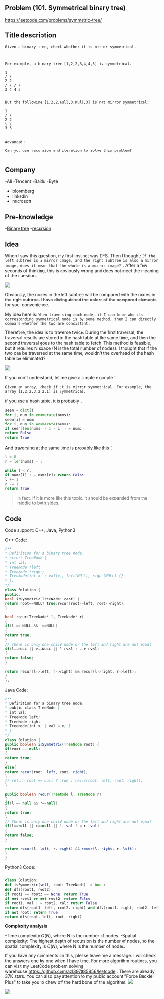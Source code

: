 ## Problem (101. Symmetrical binary tree)

https://leetcode.com/problems/symmetric-tree/

## Title description

```
Given a binary tree, check whether it is mirror symmetrical.



For example, a binary tree [1,2,2,3,4,4,3] is symmetrical.

1
/ \
2 2
/ \ / \
3 4 4 3


But the following [1,2,2,null,3,null,3] is not mirror symmetrical:

1
/ \
2 2
\ \
3 3


Advanced：

Can you use recursion and iteration to solve this problem?


```

## Company

-Ali
-Tencent
-Baidu
-Byte

- bloomberg
- linkedin
- microsoft

## Pre-knowledge

-[Binary tree](https://github.com/azl397985856/leetcode/blob/master/thinkings/basic-data-structure.md) -[recursion](https://github.com/azl397985856/leetcode/blob/master/thinkings/dynamic-programming.md)

## Idea

When I saw this question, my first instinct was DFS. Then I thought: `If the left subtree is a mirror image, and the right subtree is also a mirror image, does it mean that the whole is a mirror image? `. After a few seconds of thinking, this is obviously wrong and does not meet the meaning of the question.

![](https://p.ipic.vip/mz2jix.jpg)

Obviously, the nodes in the left subtree will be compared with the nodes in the right subtree. I have distinguished the colors of the compared elements for your convenience.

My idea here is: `When traversing each node, if I can know who its corresponding symmetrical node is by some method, then I can directly compare whether the two are consistent. `

Therefore, the idea is to traverse twice. During the first traversal, the traversal results are stored in the hash table at the same time, and then the second traversal goes to the hash table to fetch. This method is feasible, but it requires N space (N is the total number of nodes). I thought that if the two can be traversed at the same time, wouldn't the overhead of the hash table be eliminated?

![](https://p.ipic.vip/sulryh.jpg)

If you don't understand, let me give a simple example：

```
Given an array, check if it is mirror symmetrical. For example, the array [1,2,2,3,2,2,1] is symmetrical.
```

If you use a hash table, it is probably：

```py
seen = dict()
for i, num in enumerate(nums):
seen[i] = num
for i, num in enumerate(nums):
if seen[len(nums) - 1 - i] ! = num:
return False
return True
```

And traversing at the same time is probably like this：

```py
l = 0
r = len(nums) - 1

while l < r:
if nums[l] ! = nums[r]: return False
l += 1
r -= 1
return True

```

> In fact, if it is more like this topic, it should be expanded from the middle to both sides.

## Code

Code support: C++, Java, Python3

C++ Code:

```c++
/**
* Definition for a binary tree node.
* struct TreeNode {
* int val;
* TreeNode *left;
* TreeNode *right;
* TreeNode(int x) : val(x), left(NULL), right(NULL) {}
* };
*/
class Solution {
public:
bool isSymmetric(TreeNode* root) {
return root==NULL? true:recur(root->left, root->right);
}

bool recur(TreeNode* l, TreeNode* r)
{
if(l == NULL && r==NULL)
{
return true;
}
// There is only one child node or the left and right are not equal
if(l==NULL || r==NULL || l->val ! = r->val)
{
return false;
}

return recur(l->left, r->right) && recur(l->right, r->left);
}
};
```

Java Code:

```java
/**
* Definition for a binary tree node.
* public class TreeNode {
* int val;
* TreeNode left;
* TreeNode right;
* TreeNode(int x) { val = x; }
* }
*/
class Solution {
public boolean isSymmetric(TreeNode root) {
if(root == null)
{
return true;
}
else{
return recur(root. left, root. right);
}
// return root == null ? true : recur(root. left, root. right);
}

public boolean recur(TreeNode l, TreeNode r)
{
if(l == null && r==null)
{
return true;
}
// There is only one child node or the left and right are not equal
if(l==null || r==null || l. val ! = r. val)
{
return false;
}

return recur(l. left, r. right) && recur(l. right, r. left);
}
}
```

Python3 Code:

```py

class Solution:
def isSymmetric(self, root: TreeNode) -> bool:
def dfs(root1, root2):
if root1 == root2 == None: return True
if not root1 or not root2: return False
if root1. val ! = root2. val: return False
return dfs(root1. left, root2. right) and dfs(root1. right, root2. left)
if not root: return True
return dfs(root. left, root. right)
```

**Complexity analysis**

-Time complexity:$O(N)$, where N is the number of nodes.
-Spatial complexity: The highest depth of recursion is the number of nodes, so the spatial complexity is $O(N)$, where N is the number of nodes.

If you have any comments on this, please leave me a message. I will check the answers one by one when I have time. For more algorithm routines, you can visit my LeetCode problem solving warehouse:https://github.com/azl397985856/leetcode . There are already 37K stars.
You can also pay attention to my public account "Force Buckle Plus" to take you to chew off the hard bone of the algorithm.
![](https://p.ipic.vip/9fe5yr.jpg)

![](https://p.ipic.vip/gfsw33.jpg)
